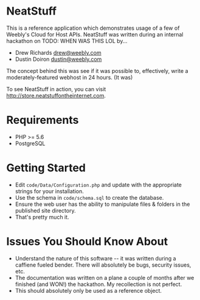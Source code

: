 # NeatStuff

This is a reference application which demonstrates usage of a few of Weebly's Cloud for Host APIs.
NeatStuff was written during an internal hackathon on TODO: WHEN WAS THIS LOL by...
 * Drew Richards <drew@weebly.com>
 * Dustin Doiron <dustin@weebly.com>

The concept behind this was see if it was possible to, effectively, write a moderately-featured webhost in 24 hours. (It was)

To see NeatStuff in action, you can visit http://store.neatstuffontheinternet.com.

# Requirements
 * PHP >= 5.6
 * PostgreSQL

# Getting Started
 * Edit `code/Data/Configuration.php` and update with the appropriate strings for your installation.
 * Use the schema in `code/schema.sql` to create the database.
 * Ensure the web user has the ability to manipulate files & folders in the published site directory.
 * That's pretty much it.

# Issues You Should Know About
 * Understand the nature of this software -- it was written during a caffiene fueled bender. There will absolutely be bugs, security issues, etc.
 * The documentation was written on a plane a couple of months after we finished (and WON!) the hackathon. My recollection is not perfect.
 * This should absolutely only be used as a reference object.
